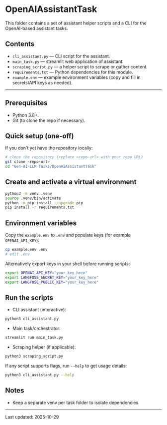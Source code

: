 # OpenAIAssistantTask

This folder contains a set of assistant helper scripts and a CLI for the OpenAI-based assistant tasks.

## Contents
- `cli_assistant.py` — CLI script for the assistant.
- `main_task.py` — streamlit web application of assistant.
- `scraping_script.py` — a helper script to scrape or gather content.
- `requirements.txt` — Python dependencies for this module.
- `example.env` — example environment variables (copy and fill in secrets/API keys as needed).

---

## Prerequisites
- Python 3.8+.
- Git (to clone the repo if necessary).

## Quick setup (one-off)
If you don't yet have the repository locally:

```bash
# clone the repository (replace <repo-url> with your repo URL)
git clone <repo-url>
cd "Gen-AI-LLM Tasks/OpenAIAssistantTask"
```

## Create and activate a virtual environment

```bash
python3 -m venv .venv
source .venv/bin/activate
python -m pip install --upgrade pip
pip install -r requirements.txt
```

## Environment variables
Copy the `example.env` to `.env` and populate keys (for example `OPENAI_API_KEY`):

```bash
cp example.env .env
# edit .env
```

Alternatively export keys in your shell before running scripts:

```bash
export OPENAI_API_KEY="your_key_here"
export LANGFUSE_SECRET_KEY="your_key_here"
export LANGFUSE_PUBLIC_KEY="your_key_here"

```

## Run the scripts
- CLI assistant (interactive):

```bash
python3 cli_assistant.py
```

- Main task/orchestrator:

```bash
streamlit run main_task.py
```

- Scraping helper (if applicable):

```bash
python3 scraping_script.py
```

If any script supports flags, run `--help` to get usage details:

```bash
python3 cli_assistant.py --help
```

## Notes
- Keep a separate venv per task folder to isolate dependencies.

---

Last updated: 2025-10-29

